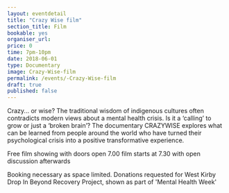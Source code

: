 ```yaml
---
layout: eventdetail
title: "Crazy Wise film"
section_title: Film
bookable: yes
organiser_url:
price: 0
time: 7pm-10pm
date: 2018-06-01
type: Documentary
image: Crazy-Wise-film
permalink: /events/-Crazy-Wise-film
draft: true
published: false
---
```


Crazy... or wise? The traditional wisdom of indigenous cultures often contradicts modern views about a mental health crisis. Is it a ‘calling’ to grow or just a ‘broken brain’? The documentary CRAZYWISE explores what can be learned from people around the world who have turned their psychological crisis into a positive transformative experience.

Free film showing with doors open 7.00 film starts at 7.30 with open discussion afterwards

Booking necessary as space limited. Donations requested for West Kirby Drop In Beyond Recovery Project, shown as part of 'Mental Health Week'
